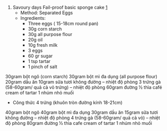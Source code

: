 1. Savoury days Fail-proof basic sponge cake [1](http://www.savourydays.com/gateau-co-ban-bat-bai-no-fail-sponge-cake/)
    - Method: Separated Eggs 
    - Ingredients:
		- Three eggs ( 15-18cm round pan)
		- 30g corn starch
		- 30g all purpose flour
		- 20g oil
		- 10g fresh milk
		- 3 eggs
        - 60 gr sugar
        - 1 tsp tartar
        - 1 pinch of salt

30gram bột ngô (corn starch)
30gram bột mì đa dụng (all purpose flour)
20gram dầu ăn
10gram sữa tươi không đường – nhiệt độ phòng
3 trứng gà (58-60gram/ quả cả vỏ trứng) – nhiệt độ phòng 
60gram đường
½ thìa café cream of tartar
1 nhúm nhỏ muối
* Công thức 4 trứng (khuôn tròn đường kính 18-21cm)

40gram bột ngô
40gram bột mì đa dụng
30gram dầu ăn
15gram sữa tươi không đường – nhiệt độ phòng
4 trứng gà (58-60gram/ quả cả vỏ) – nhiệt độ phòng 
80gram đường
½ thìa cafe cream of tartar
1 nhúm nhỏ muối 
